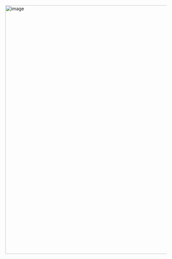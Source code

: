 <img width="980" height="779" alt="image" src="https://github.com/user-attachments/assets/e8dd9c2d-61b8-49cf-b1c0-8b9371ed71b7" />
